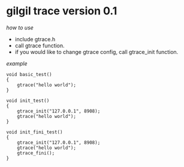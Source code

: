 gilgil trace version 0.1
========================


*how to use*

- include gtrace.h
- call gtrace function.
- if you would like to change gtrace config, call gtrace_init function.


*example*

	void basic_test()
	{
		gtrace("hello world");
	}

	void init_test()
	{
		gtrace_init("127.0.0.1", 8908);
		gtrace("hello world");
	}

	void init_fini_test()
	{
		gtrace_init("127.0.0.1", 8908);
		gtrace("hello world");
		gtrace_fini();
	}

